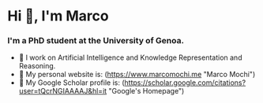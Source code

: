 # Hi 👋, I'm Marco
### I'm a PhD student at the University of Genoa.
<!--
**MarcoMochi/MarcoMochi** is a ✨ _special_ ✨ repository because its `README.md` (this file) appears on your GitHub profile.

Here are some ideas to get you started:

- 👯 I’m looking to collaborate on ...
- 🤔 I’m looking for help with ...
- 💬 Ask me about ...
- 📫 How to reach me: ...
- 😄 Pronouns: ...
- ⚡ Fun fact: ...
-->

- 🔭 I work on Artificial Intelligence and Knowledge Representation and Reasoning.
- 💬 My personal website is: (https://www.marcomochi.me "Marco Mochi")
- 🌱 My Google Scholar profile is: (https://scholar.google.com/citations?user=tQcrNGIAAAAJ&hl=it "Google's Homepage")
